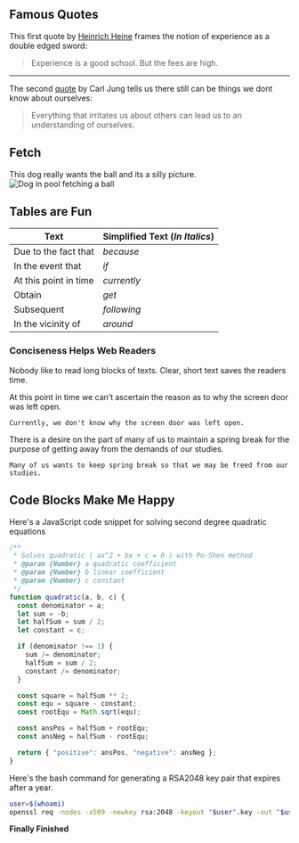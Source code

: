 ## Famous Quotes
This first quote by [Heinrich Heine](https://www.brainyquote.com/authors/heinrich-heine-quotes) frames the notion of experience as a double edged sword:
> Experience is a good school. But the fees are high.

---

The second [quote](https://www.brainyquote.com/quotes/carl_jung_114802) by Carl Jung tells us there still can be things we dont know about ourselves:
> Everything that irritates us about others can lead us to an understanding of ourselves.

## Fetch
This dog really wants the ball and its a silly picture.
![Dog in pool fetching a ball](https://external-preview.redd.it/yaQQ7wHxtBtKBdk3mSvSCGULfpnJkus1lnCYJEFGRE4.jpg?auto=webp&s=730a45997b85ec73a759e785b29d2f76fe38923a)

## Tables are Fun

| Text                    | **Simplified Text (_In Italics_)** |
| ----------------------- | ---------------------------------- |
| Due to the fact that    | _because_                          |
| In the event that       | _if_                               |
| At this point in time   | _currently_                        |
| Obtain                  | _get_                              |
| Subsequent              | _following_                        |
| In the vicinity of      | _around_                           |

### Conciseness Helps Web Readers

Nobody like to read long blocks of texts. Clear, short text saves the readers time.

At this point in time we can’t ascertain the reason as to why the screen door was left open.

`Currently, we don't know why the screen door was left open.`

There is a desire on the part of many of us to maintain a spring break for the purpose of getting away from the demands of our studies.

`Many of us wants to keep spring break so that we may be freed from our studies.`

## Code Blocks Make Me Happy


Here's a JavaScript code snippet for solving second degree quadratic equations
```javascript
/**
 * Solves quadratic ( ax^2 + bx + c = 0 ) with Po-Shen method
 * @param {Number} a quadratic coefficient
 * @param {Number} b linear coefficient
 * @param {Number} c constant 
 */
function quadratic(a, b, c) {
  const denominator = a;
  let sum = -b;
  let halfSum = sum / 2;
  let constant = c;

  if (denominator !== 1) {
    sum /= denominator;
    halfSum = sum / 2;
    constant /= denominator;
  }

  const square = halfSum ** 2;
  const equ = square - constant;
  const rootEqu = Math.sqrt(equ);

  const ansPos = halfSum + rootEqu;
  const ansNeg = halfSum - rootEqu;

  return { "positive": ansPos, "negative": ansNeg };
}
```

Here's the bash command for generating a RSA2048 key pair that expires after a year.
```bash
user=$(whoami)
openssl req -nodes -x509 -newkey rsa:2048 -keyout "$user".key -out "$user"-cert.pem -days 365 -nodes
```

**Finally Finished**